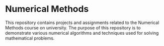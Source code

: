 # Numerical Methods

This repository contains projects and assignments related to the Numerical Methods course on university. The purpose of this repository is to demonstrate various numerical algorithms and techniques used for solving mathematical problems.

